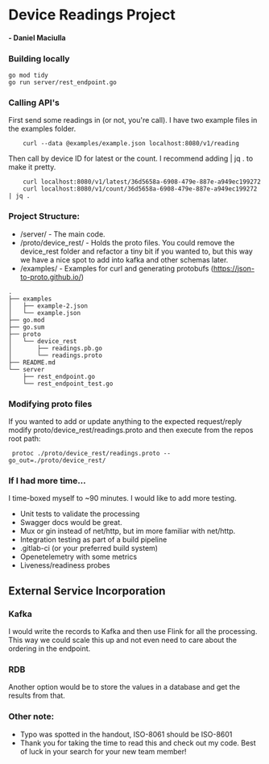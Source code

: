 # Device Readings Project
#### - Daniel Maciulla

### Building locally
```azure
go mod tidy
go run server/rest_endpoint.go
```
### Calling API's

First send some readings in (or not, you're call). I have two example files in the examples folder. 
```azure
    curl --data @examples/example.json localhost:8080/v1/reading
```

Then call by device ID for latest or the count. I recommend adding | jq . to make it pretty.
```azure
    curl localhost:8080/v1/latest/36d5658a-6908-479e-887e-a949ec199272 
    curl localhost:8080/v1/count/36d5658a-6908-479e-887e-a949ec199272 | jq .
```

### Project Structure:

- /server/ - The main code. 
- /proto/device_rest/ - Holds the proto files. You could remove the device_rest folder and refactor a tiny bit if you wanted to, but this 
way we have a nice spot to add into kafka and other schemas later.
- /examples/ - Examples for curl and generating protobufs (https://json-to-proto.github.io/)
```azure
.
├── examples
│   ├── example-2.json
│   └── example.json
├── go.mod
├── go.sum
├── proto
│   └── device_rest
│       ├── readings.pb.go
│       └── readings.proto
├── README.md
└── server
    ├── rest_endpoint.go
    └── rest_endpoint_test.go

```
### Modifying proto files

If you wanted to add or update anything to the expected request/reply modify proto/device_rest/readings.proto and then execute from the repos root path:
```azure
 protoc ./proto/device_rest/readings.proto --go_out=./proto/device_rest/
```

### If I had more time...

I time-boxed myself to ~90 minutes. I would like to add more testing. 
- Unit tests to validate the processing
- Swagger docs would be great.
- Mux or gin instead of net/http, but im more familiar with net/http.
- Integration testing as part of a build pipeline
- .gitlab-ci (or your preferred build system)
- Openetelemetry with some metrics
- Liveness/readiness probes 


## External Service Incorporation

### Kafka 

I would write the records to Kafka and then use Flink for all the processing. This way we could scale this up 
and not even need to care about the ordering in the endpoint.

### RDB

Another option would be to store the values in a database and get the results from that.

### Other note:

- Typo was spotted in the handout, ISO-8061 should be ISO-8601
- Thank you for taking the time to read this and check out my code. Best of luck in your search for your new team member!
